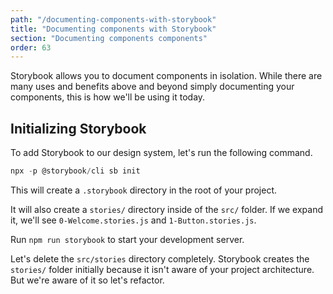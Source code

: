 ```yaml
---
path: "/documenting-components-with-storybook"
title: "Documenting components with Storybook"
section: "Documenting components components"
order: 63
---
```


Storybook allows you to document components in isolation. While there are many uses and benefits above and beyond simply documenting your components, this is how we'll be using it today.

## Initializing Storybook

To add Storybook to our design system, let's run the following command.

```jsx
npx -p @storybook/cli sb init
```

This will create a `.storybook` directory in the root of your project.

It will also create a `stories/` directory inside of the `src/` folder. If we expand it, we'll see `0-Welcome.stories.js` and `1-Button.stories.js`.

Run `npm run storybook` to start your development server.

Let's delete the `src/stories` directory completely. Storybook creates the `stories/` folder initially because it isn't aware of your project architecture. But we're aware of it so let's refactor.

